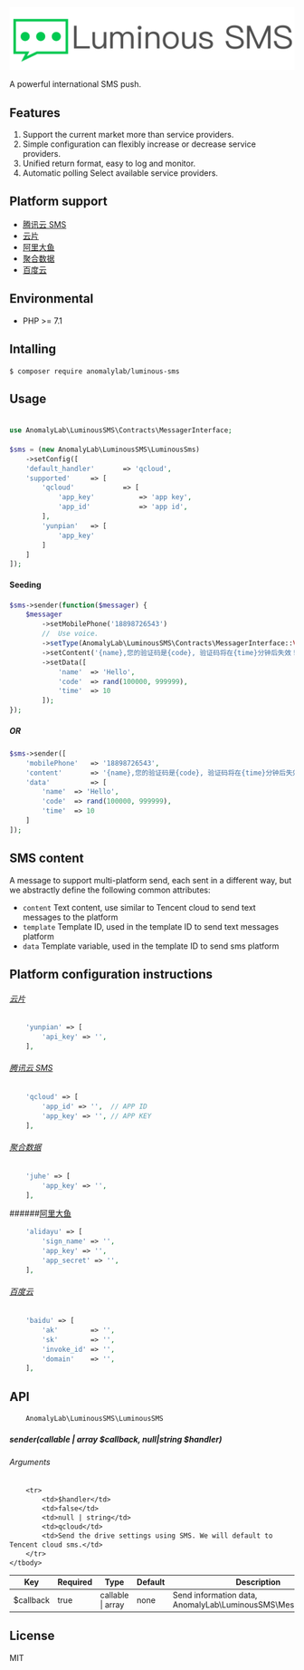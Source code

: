 <p align="center"><img src="https://github.com/anomalylab/luminous-sms/raw/master/sms.svg?sanitize=true"></p>
A powerful international SMS push.

## Features

1. Support the current market more than service providers.
1. Simple configuration can flexibly increase or decrease service providers.
1. Unified return format, easy to log and monitor.
1. Automatic polling Select available service providers.

## Platform support
- [腾讯云 SMS](https://cloud.tencent.com/product/sms)
- [云片](https://www.yunpian.com)
- [阿里大鱼](https://www.alidayu.com)
- [聚合数据](https://www.juhe.cn)
- [百度云](https://cloud.baidu.com)

## Environmental

- PHP >= 7.1

## Intalling

```shell
$ composer require anomalylab/luminous-sms
```

## Usage

```php
	
use AnomalyLab\LuminousSMS\Contracts\MessagerInterface;

$sms = (new AnomalyLab\LuminousSMS\LuminousSms)
	->setConfig([
	'default_handler'		=> 'qcloud',
	'supported'		=> [
		'qcloud'			=> [
			'app_key'			=> 'app key',
			'app_id'			=> 'app id',
		],
		'yunpian'	=> [
			'app_key'
		]
	]
]);

```

#### Seeding

```php
$sms->sender(function($messager) {
	$messager
		->setMobilePhone('18898726543')
		//	Use voice.
		->setType(AnomalyLab\LuminousSMS\Contracts\MessagerInterface::VOICE_MESSAGE)
		->setContent('{name},您的验证码是{code}, 验证码将在{time}分钟后失效！请及时使用。')
		->setData([
			'name'	=> 'Hello',
			'code'	=> rand(100000, 999999),
			'time'	=> 10
		]);
});
```

##### OR
```php
$sms->sender([
	'mobilePhone'	=> '18898726543',
	'content'		=> '{name},您的验证码是{code}, 验证码将在{time}分钟后失效！请及时使用。',
	'data'			=> [
		'name'	=> 'Hello',
		'code'	=> rand(100000, 999999),
		'time'	=> 10
	]
]);
```

## SMS content

A message to support multi-platform send, each sent in a different way, but we abstractly define the following common attributes:

- `content` Text content, use similar to Tencent cloud to send text messages to the platform
- `template` Template ID, used in the template ID to send text messages platform
- `data`  Template variable, used in the template ID to send sms platform

## Platform configuration instructions

###### [云片](https://www.yunpian.com)

```php
    'yunpian' => [
        'api_key' => '',
    ],
```

###### [腾讯云 SMS](https://cloud.tencent.com/product/sms)

```php
    'qcloud' => [
        'app_id' => '',  // APP ID
        'app_key' => '', // APP KEY
    ],
```

###### [聚合数据](https://www.juhe.cn)

```php
    'juhe' => [
        'app_key' => '',
    ],
```


######[阿里大鱼](https://www.alidayu.cn)

```php
    'alidayu' => [
        'sign_name' => '',
        'app_key' => '',
        'app_secret' => '',
    ],
```

###### [百度云](https://cloud.baidu.com/)

```php
    'baidu' => [
        'ak' 		=> '',
        'sk' 		=> '',
        'invoke_id' => '',
        'domain'	=> '',
    ],
```

## API

```php
	AnomalyLab\LuminousSMS\LuminousSMS
```

##### sender(callable | array $callback, null|string $handler)

###### Arguments

<table class="table table-bordered table-striped">
	<thead>
		<tr>
			<th>Key</th>
			<th>Required</th>
			<th>Type</th>
			<th>Default</th>
			<th>Description</th>
		</tr>
	</thead>
	<tbody>
		<tr>
			<td>$callback</td>
			<td>true</td>
			<td>callable | array</td>
			<td>none</td>
			<td>Send information data, AnomalyLab\LuminousSMS\Messenger::class</td>
		</tr>

		<tr>
			<td>$handler</td>
			<td>false</td>
			<td>null | string</td>
			<td>qcloud</td>
			<td>Send the drive settings using SMS. We will default to Tencent cloud sms.</td>
		</tr>
	</tbody>
</table>

## License

MIT